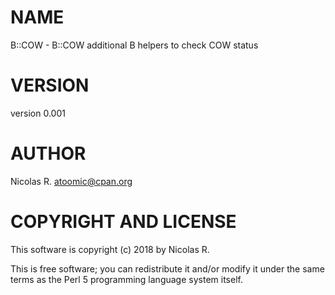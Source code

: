 # NAME

B::COW - B::COW additional B helpers to check COW status

# VERSION

version 0.001

# AUTHOR

Nicolas R. <atoomic@cpan.org>

# COPYRIGHT AND LICENSE

This software is copyright (c) 2018 by Nicolas R.

This is free software; you can redistribute it and/or modify it under
the same terms as the Perl 5 programming language system itself.

